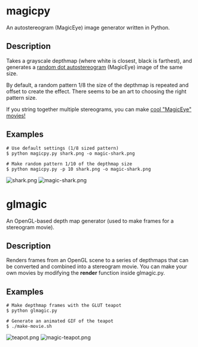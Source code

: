magicpy
=======
An autostereogram (MagicEye) image generator written in Python.

Description
-----------
Takes a grayscale depthmap (where white is closest, black is farthest), and generates a [random dot autostereogram](http://en.wikipedia.org/wiki/Autostereogram) (MagicEye) image of the same size.

By default, a random pattern 1/8 the size of the depthmap is repeated and offset to create the effect. There seems to be an art to choosing the right pattern size.

If you string together multiple stereograms, you can make [cool "MagicEye" movies!](synesthesiam.github.com/magicpy/teapot.gif)

Examples
--------
    # Use default settings (1/8 sized pattern)
    $ python magicpy.py shark.png -o magic-shark.png

    # Make random pattern 1/10 of the depthmap size
    $ python magicpy.py -p 10 shark.png -o magic-shark.png

![shark.png](magicpy/blob/master/shark.png)
![magic-shark.png](magicpy/blob/master/magicshark.png)


glmagic
=======
An OpenGL-based depth map generator (used to make frames for a stereogram movie).

Description
-----------
Renders frames from an OpenGL scene to a series of depthmaps that can be converted and combined into a stereogram movie.
You can make your own movies by modifying the **render** function inside glmagic.py.

Examples
--------
    # Make depthmap frames with the GLUT teapot
    $ python glmagic.py

    # Generate an animated GIF of the teapot
    $ ./make-movie.sh

![teapot.png](magicpy/blob/master/teapot.png)
![magic-teapot.png](magicpy/blob/master/magic-teapot.png)
